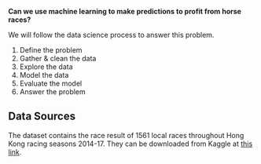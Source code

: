 
**Can we use machine learning to make predictions to profit from horse races?**

We will follow the data science process to answer this problem.
1. Define the problem
2. Gather & clean the data
3. Explore the data
4. Model the data
5. Evaluate the model
6. Answer the problem

## Data Sources
The dataset contains the race result of 1561 local races throughout Hong Kong racing seasons 2014-17. They can be downloaded from Kaggle at [this link](https://www.kaggle.com/datasets/lantanacamara/hong-kong-horse-racing).
